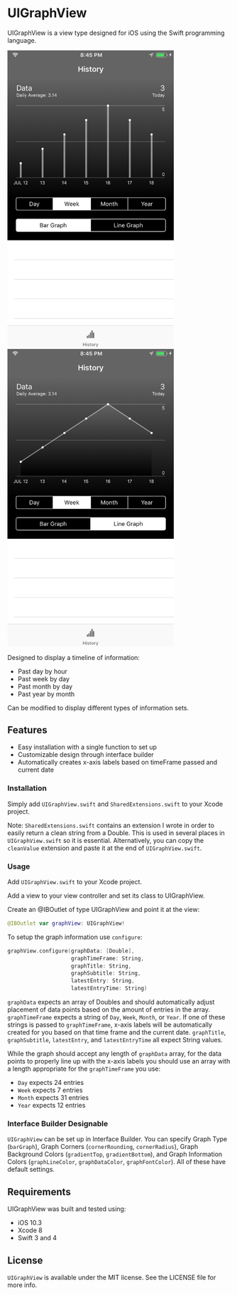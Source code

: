 # UIGraphView

UIGraphView is a view type designed for iOS using the Swift programming language.

<img src="UIGraphView_BarGraph.png" alt="UIGraphView Bar Graph" width=375>
<img src="UIGraphView_LineGraph.png" alt="UIGraphView Line Graph" width=375>

Designed to display a timeline of information:
- Past day by hour
- Past week by day
- Past month by day
- Past year by month

Can be modified to display different types of information sets.

## Features
- Easy installation with a single function to set up
- Customizable design through interface builder
- Automatically creates x-axis labels based on timeFrame passed and current date

### Installation
Simply add `UIGraphView.swift` and `SharedExtensions.swift` to your Xcode project.

Note:
`SharedExtensions.swift` contains an extension I wrote in order to easily return a clean string from a Double. This is used in several places in `UIGraphView.swift` so it is essential. Alternatively, you can copy the `cleanValue` extension and paste it at the end of `UIGraphView.swift`.

### Usage

Add `UIGraphView.swift` to your Xcode project.

Add a view to your view controller and set its class to UIGraphView.

Create an @IBOutlet of type UIGraphView and point it at the view:

```swift
@IBOutlet var graphView: UIGraphView!
```

To setup the graph information use `configure`:

```swift
graphView.configure(graphData: [Double],
                    graphTimeFrame: String,
                    graphTitle: String,
                    graphSubtitle: String,
                    latestEntry: String,
                    latestEntryTime: String)
```

`graphData` expects an array of Doubles and should automatically adjust placement of data points based on the amount of entries in the array.
`graphTimeFrame` expects a string of `Day`, `Week`, `Month`, or `Year`. If one of these strings is passed to `graphTimeFrame`, x-axis labels will be automatically created for you based on that time frame and the current date.
`graphTitle`, `graphSubtitle`, `latestEntry`, and `latestEntryTime` all expect String values.

While the graph should accept any length of `graphData` array, for the data points to properly line up with the x-axis labels you should use an array with a length appropriate for the `graphTimeFrame` you use:
- `Day` expects 24 entries
- `Week` expects 7 entries
- `Month` expects 31 entries
- `Year` expects 12 entries

### Interface Builder Designable
`UIGraphView` can be set up in Interface Builder. You can specify Graph Type (`barGraph`), Graph Corners (`cornerRounding`, `cornerRadius`), Graph Background Colors (`gradientTop`, `gradientBottom`), and Graph Information Colors (`graphLineColor`, `graphDataColor`, `graphFontColor`). All of these have default settings.

## Requirements
UIGraphView was built and tested using:
- iOS 10.3
- Xcode 8
- Swift 3 and 4

## License
`UIGraphView` is available under the MIT license. See the LICENSE file for more info.
